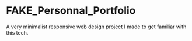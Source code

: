 # FAKE_Personnal_Portfolio
A very minimalist responsive web design project I made to get familiar with this tech.
